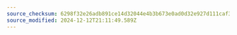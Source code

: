 ```yaml
---
source_checksum: 6298f32e26adb891ce14d32044e4b3b673e0ad0d32e927d111caf3f084280830
source_modified: 2024-12-12T21:11:49.589Z
---
```


